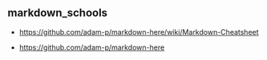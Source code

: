 ## markdown_schools

* https://github.com/adam-p/markdown-here/wiki/Markdown-Cheatsheet

* https://github.com/adam-p/markdown-here
